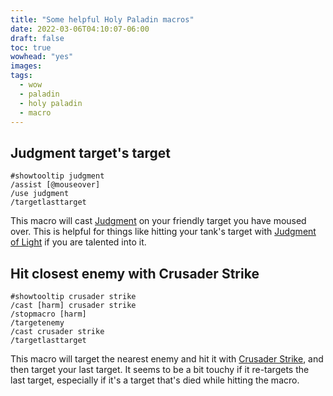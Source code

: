 ```yaml
---
title: "Some helpful Holy Paladin macros"
date: 2022-03-06T04:10:07-06:00
draft: false
toc: true
wowhead: "yes"
images:
tags:
  - wow
  - paladin
  - holy paladin
  - macro
---
```


## Judgment target's target

```
#showtooltip judgment
/assist [@mouseover]
/use judgment
/targetlasttarget
```

This macro will cast <a href="http://www.wowhead.com/spell=20271" data-wowhead="spell=20271">Judgment</a> on your friendly target you have moused over. This is helpful for things like hitting your tank's target with <a href="http://www.wowhead.com/spell=183778" data-wowhead="spell=183778">Judgment of Light</a> if you are talented into it.

## Hit closest enemy with Crusader Strike

```
#showtooltip crusader strike
/cast [harm] crusader strike
/stopmacro [harm]
/targetenemy
/cast crusader strike
/targetlasttarget
```

This macro will target the nearest enemy and hit it with <a href="http://www.wowhead.com/spell=132331" data-wowhead="spell=132331">Crusader Strike</a>, and then target your last target. It seems to be a bit touchy if it re-targets the last target, especially if it's a target that's died while hitting the macro.